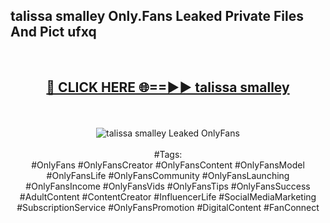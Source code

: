 <h2>talissa smalley Only.Fans Leaked Private Files And Pict ufxq</h2>
<br>
<div align="center">
<h2><a href="https://mediafiles.top/talissa_smalley" rel="nofollow">🔴 CLICK HERE 🌐==►► talissa smalley</a></h2>
<br>
<br>
<a href="https://mediafiles.top/talissa_smalley" rel="nofollow" data-target="animated-image.originalLink"><img src="https://i.ibb.co.com/WyWwxjT/player-gif2.gif" alt="talissa smalley Leaked OnlyFans" style="max-width: 100%; display: inline-block;" data-target="animated-image.originalImage"></a>
<br><br>
#Tags:
<br>
#OnlyFans #OnlyFansCreator #OnlyFansContent #OnlyFansModel #OnlyFansLife #OnlyFansCommunity #OnlyFansLaunching #OnlyFansIncome #OnlyFansVids #OnlyFansTips #OnlyFansSuccess #AdultContent #ContentCreator #InfluencerLife #SocialMediaMarketing #SubscriptionService #OnlyFansPromotion #DigitalContent #FanConnect
</div>
<br>